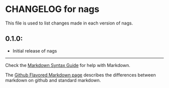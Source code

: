 # CHANGELOG for nags

This file is used to list changes made in each version of nags.

## 0.1.0:

* Initial release of nags

- - -
Check the [Markdown Syntax Guide](http://daringfireball.net/projects/markdown/syntax) for help with Markdown.

The [Github Flavored Markdown page](http://github.github.com/github-flavored-markdown/) describes the differences between markdown on github and standard markdown.
